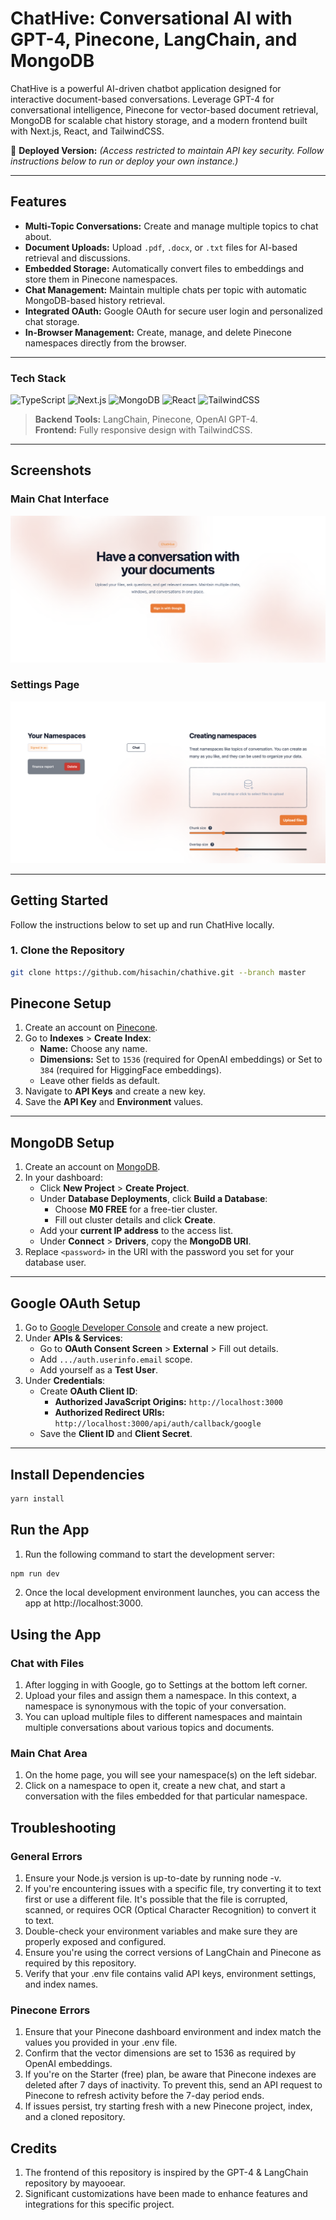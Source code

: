# **ChatHive: Conversational AI with GPT-4, Pinecone, LangChain, and MongoDB**

ChatHive is a powerful AI-driven chatbot application designed for interactive document-based conversations. Leverage GPT-4 for conversational intelligence, Pinecone for vector-based document retrieval, MongoDB for scalable chat history storage, and a modern frontend built with Next.js, React, and TailwindCSS.  

🚀 **Deployed Version:** _(Access restricted to maintain API key security. Follow instructions below to run or deploy your own instance.)_

---

## **Features**
- **Multi-Topic Conversations:** Create and manage multiple topics to chat about.  
- **Document Uploads:** Upload `.pdf`, `.docx`, or `.txt` files for AI-based retrieval and discussions.  
- **Embedded Storage:** Automatically convert files to embeddings and store them in Pinecone namespaces.  
- **Chat Management:** Maintain multiple chats per topic with automatic MongoDB-based history retrieval.  
- **Integrated OAuth:** Google OAuth for secure user login and personalized chat storage.  
- **In-Browser Management:** Create, manage, and delete Pinecone namespaces directly from the browser.  

---

### **Tech Stack**
![TypeScript](https://img.shields.io/badge/typescript-%23007ACC.svg?style=for-the-badge&logo=typescript&logoColor=white)
![Next.js](https://img.shields.io/badge/Next-black?style=for-the-badge&logo=next.js&logoColor=white)
![MongoDB](https://img.shields.io/badge/MongoDB-%234ea94b.svg?style=for-the-badge&logo=mongodb&logoColor=white)
![React](https://img.shields.io/badge/react-%2320232a.svg?style=for-the-badge&logo=react&logoColor=%2361DAFB)
![TailwindCSS](https://img.shields.io/badge/tailwindcss-%2338B2AC.svg?style=for-the-badge&logo=tailwind-css&logoColor=white)

> **Backend Tools:** LangChain, Pinecone, OpenAI GPT-4.  
> **Frontend:** Fully responsive design with TailwindCSS.

---

## **Screenshots**

### **Main Chat Interface**
![Main chat area](public/images/main_desktop.png)

### **Settings Page**
![Settings page](public/images/settings_page.png)

---

## **Getting Started**

Follow the instructions below to set up and run ChatHive locally.

### **1. Clone the Repository**

```bash
git clone https://github.com/hisachin/chathive.git --branch master

```

## **Pinecone Setup**
1. Create an account on [Pinecone](https://www.pinecone.io/).
2. Go to **Indexes** > **Create Index**:
   - **Name:** Choose any name.
   - **Dimensions:** Set to `1536` (required for OpenAI embeddings) or Set to `384` (required for HiggingFace embeddings).
   - Leave other fields as default.
3. Navigate to **API Keys** and create a new key.
4. Save the **API Key** and **Environment** values.

---

## **MongoDB Setup**
1. Create an account on [MongoDB](https://www.mongodb.com/).
2. In your dashboard:
   - Click **New Project** > **Create Project**.
   - Under **Database Deployments**, click **Build a Database**:
     - Choose **M0 FREE** for a free-tier cluster.
     - Fill out cluster details and click **Create**.
   - Add your **current IP address** to the access list.
   - Under **Connect** > **Drivers**, copy the **MongoDB URI**.
3. Replace `<password>` in the URI with the password you set for your database user.

---

## **Google OAuth Setup**
1. Go to [Google Developer Console](https://console.cloud.google.com/) and create a new project.
2. Under **APIs & Services**:
   - Go to **OAuth Consent Screen** > **External** > Fill out details.
   - Add `.../auth.userinfo.email` scope.
   - Add yourself as a **Test User**.
3. Under **Credentials**:
   - Create **OAuth Client ID**:
     - **Authorized JavaScript Origins:** `http://localhost:3000`
     - **Authorized Redirect URIs:** `http://localhost:3000/api/auth/callback/google`
   - Save the **Client ID** and **Client Secret**.

---

## **Install Dependencies**
```bash
yarn install

```

## **Run the App**

1. Run the following command to start the development server:

```bash
npm run dev

```

2. Once the local development environment launches, you can access the app at http://localhost:3000.


## **Using the App**

### **Chat with Files**

1. After logging in with Google, go to Settings at the bottom left corner.
2. Upload your files and assign them a namespace. In this context, a namespace is synonymous with the topic of your conversation.
3. You can upload multiple files to different namespaces and maintain multiple conversations about various topics and documents.

### **Main Chat Area**
1. On the home page, you will see your namespace(s) on the left sidebar.
2. Click on a namespace to open it, create a new chat, and start a conversation with the files embedded for that particular namespace.


## **Troubleshooting**

### **General Errors**

1. Ensure your Node.js version is up-to-date by running node -v.
2. If you're encountering issues with a specific file, try converting it to text first or use a different file. It's possible that the file is corrupted, scanned, or requires OCR (Optical Character Recognition) to convert it to text.
3. Double-check your environment variables and make sure they are properly exposed and configured.
4. Ensure you're using the correct versions of LangChain and Pinecone as required by this repository.
5. Verify that your .env file contains valid API keys, environment settings, and index names.

### **Pinecone Errors**

1. Ensure that your Pinecone dashboard environment and index match the values you provided in your .env file.
2. Confirm that the vector dimensions are set to 1536 as required by OpenAI embeddings.
3. If you're on the Starter (free) plan, be aware that Pinecone indexes are deleted after 7 days of inactivity. To prevent this, send an API request to Pinecone to refresh activity before the 7-day period ends.
4. If issues persist, try starting fresh with a new Pinecone project, index, and a cloned repository.

## **Credits**

1. The frontend of this repository is inspired by the GPT-4 & LangChain repository by mayooear.
2. Significant customizations have been made to enhance features and integrations for this specific project.